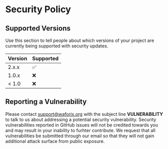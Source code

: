 # Security Policy

## Supported Versions

Use this section to tell people about which versions of your project are
currently being supported with security updates.

| Version | Supported          |
| ------- | ------------------ |
| 2.x.x   | :white_check_mark: |
| 1.0.x   | :x:                |
| < 1.0   | :x:                |

## Reporting a Vulnerability

Please contact support@waforix.org with the subject line **VULNERABILITY** to talk to us about addressing a potential security vulnerability. Security vulnerabilities reported in GitHub issues will not be credited towards you and may result in your inability to furhter contribute.
We request that all vulnerabilities be submitted through our email so that they will not gain additional attack surface from public exposure.
